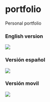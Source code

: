 # portfolio

</h1>Personal portfolio</h1>


<h3>English version</h3>
<img src="https://user-images.githubusercontent.com/30637656/151653356-940c87a0-249b-4b44-9c19-5907aaa3a3f0.png">


<h3>Versión español</h3>
<img src="https://user-images.githubusercontent.com/30637656/151653372-b90dc01f-c26a-4bb8-9d56-a2fd419f748e.png">

<h3>Versión movil</h3>
<img src="https://user-images.githubusercontent.com/30637656/151654214-6764ad27-14ce-4f2d-9bf9-52659933c6ba.png">
